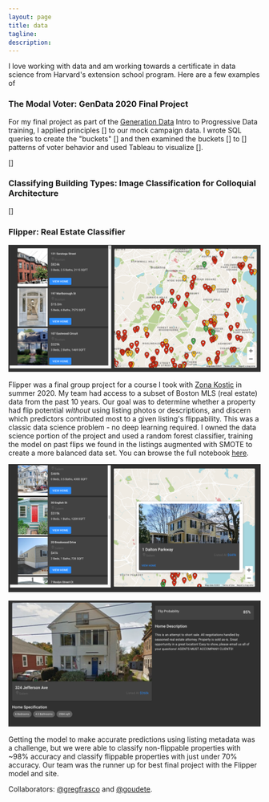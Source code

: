 ```yaml
---
layout: page
title: data
tagline: 
description: 
---
```


I love working with data and am working towards a certificate in data science from Harvard's extension school program. Here are a few examples of 

### The Modal Voter: GenData 2020 Final Project

For my final project as part of the [Generation Data](https://www.generationdata.org/) Intro to Progressive Data training, I applied principles [] to our mock campaign data. I wrote SQL queries to create the "buckets" [] and then examined the buckets [] to [] patterns of voter behavior and used Tableau to visualize [].

[]

### Classifying Building Types: Image Classification for Colloquial Architecture

[]

### Flipper: Real Estate Classifier

<p align="center"><img src="flipper1.png" alt="Flipper" width="600"/></p>

Flipper was a final group project for a course I took with [Zona Kostic](https://www.zonakostic.com/about.html) in summer 2020. My team had access to a subset of Boston MLS (real estate) data from the past 10 years. Our goal was to determine whether a property had flip potential _without_ using listing photos or descriptions, and discern which predictors contributed most to a given listing's flippability. This was a classic data science problem - no deep learning required. I owned the data science portion of the project and used a random forest classifier, training the model on past flips we found in the listings augmented with SMOTE to create a more balanced data set. You can browse the full notebook [here](https://github.com/gregfrasco/real-estate-price-predictions/blob/master/notebooks/basic_model.ipynb).

<p align="center"><img src="flipper2.png" alt="Flipper" width="600"/></p>
<p align="center"><img src="flipper3.png" alt="Flipper" width="600"/></p>

Getting the model to make accurate predictions using listing metadata was a challenge, but we were able to classify non-flippable properties with ~98% accuracy and classify flippable properties with just under 70% accuracy. Our team was the runner up for best final project with the Flipper model and site.

Collaborators: [@gregfrasco](https://github.com/gregfrasco) and [@goudete](https://github.com/goudete).
